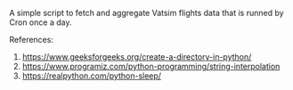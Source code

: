A simple script to fetch and aggregate Vatsim flights data that is runned by Cron once a day.

References:

1. https://www.geeksforgeeks.org/create-a-directory-in-python/
2. https://www.programiz.com/python-programming/string-interpolation
3. https://realpython.com/python-sleep/
